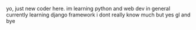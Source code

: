yo, just new coder here.
im learning python and web dev in general
currently learning django framework
i dont really know much but yes
gl and bye
